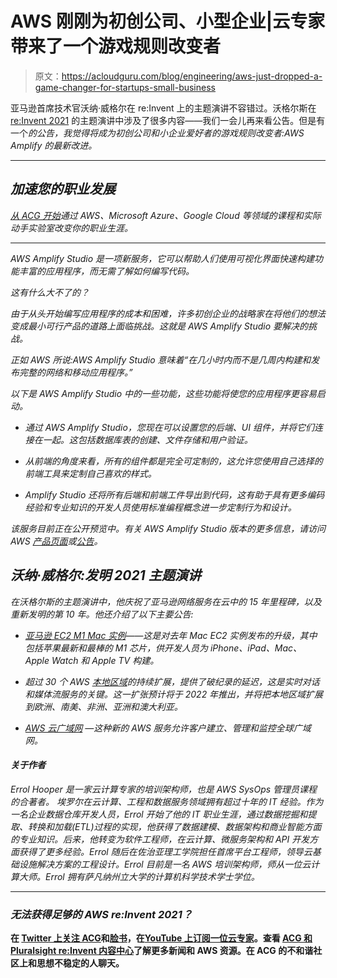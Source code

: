 # AWS 刚刚为初创公司、小型企业|云专家带来了一个游戏规则改变者

> 原文：<https://acloudguru.com/blog/engineering/aws-just-dropped-a-game-changer-for-startups-small-business>

亚马逊首席技术官沃纳·威格尔在 re:Invent 上的主题演讲不容错过。沃格尔斯在 [re:Invent 2021](https://acloudguru.com/blog/tag/reinvent2021) 的主题演讲中涉及了很多内容——我们一会儿再来看公告。但是有一个*的公告，我觉得将成为初创公司和小企业爱好者的游戏规则改变者:AWS Amplify 的最新改进。*

* * *

## *加速您的职业发展*

*[从 ACG 开始](https://acloudguru.com/pricing)通过 AWS、Microsoft Azure、Google Cloud 等领域的课程和实际动手实验室改变你的职业生涯。*

* * *

*AWS Amplify Studio 是一项新服务，它可以帮助人们使用可视化界面快速构建功能丰富的应用程序，而无需了解如何编写代码。*

*这有什么大不了的？*

*由于从头开始编写应用程序的成本和困难，许多初创企业的战略家在将他们的想法变成最小可行产品的道路上面临挑战。这就是 AWS Amplify Studio 要解决的挑战。*

*正如 AWS 所说:AWS Amplify Studio 意味着“在几小时内而不是几周内构建和发布完整的网络和移动应用程序。”*

*以下是 AWS Amplify Studio 中的一些功能，这些功能将使您的应用程序更容易启动。*

*   *通过 AWS Amplify Studio，您现在可以设置您的后端、UI 组件，并将它们连接在一起。这包括数据库表的创建、文件存储和用户验证。*

*   *从前端的角度来看，所有的组件都是完全可定制的，这允许您使用自己选择的前端工具来定制自己喜欢的样式。*

*   *Amplify Studio 还将所有后端和前端工件导出到代码，这有助于具有更多编码经验和专业知识的开发人员使用标准编程概念进一步定制行为和设计。*

*该服务目前正在公开预览中。有关 AWS Amplify Studio 版本的更多信息，请访问 AWS [产品页面](https://aws.amazon.com/amplify/studio/)或[公告](https://aws.amazon.com/blogs/mobile/aws-amplify-studio-figma-to-fullstack-react-app-with-minimal-programming/)。*

## *沃纳·威格尔:发明 2021 主题演讲*

*在沃格尔斯的主题演讲中，他庆祝了亚马逊网络服务在云中的 15 年里程碑，以及重新发明的第 10 年。他还介绍了以下主要公告:*

*   *[亚马逊 EC2 M1 Mac 实例](https://aws.amazon.com/blogs/aws/use-amazon-ec2-m1-mac-instances-to-build-test-macos-ios-ipados-tvos-and-watchos-apps/)——这是对去年 Mac EC2 实例发布的升级，其中包括苹果最新和最棒的 M1 芯片，供开发人员为 iPhone、iPad、Mac、Apple Watch 和 Apple TV 构建。*

*   *超过 30 个 AWS [本地区域](https://aws.amazon.com/about-aws/global-infrastructure/localzones/locations/)的持续扩展，提供了破纪录的延迟，这是实时对话和媒体流服务的关键。这一扩张预计将于 2022 年推出，并将把本地区域扩展到欧洲、南美、非洲、亚洲和澳大利亚。*

*   *[AWS 云广域网](https://aws.amazon.com/about-aws/whats-new/2021/12/introducing-aws-cloud-wan/) —这种新的 AWS 服务允许客户建立、管理和监控全球广域网。*

#### *关于作者*

*Errol Hooper 是一家云计算专家的培训架构师，也是 AWS SysOps 管理员课程的合著者。 *埃罗尔在云计算、工程和数据服务领域拥有超过十年的 IT 经验。作为一名企业数据仓库开发人员，Errol 开始了他的 IT 职业生涯，通过数据挖掘和提取、转换和加载(ETL)过程的实现，他获得了数据建模、数据架构和商业智能方面的专业知识。后来，他转变为软件工程师，在云计算、微服务架构和 API 开发方面获得了更多经验。Errol 随后在佐治亚理工学院担任首席平台工程师，领导云基础设施解决方案的工程设计。Errol 目前是一名 AWS 培训架构师，师从一位云计算大师。Errol 拥有萨凡纳州立大学的计算机科学技术学士学位。**

* * *

### *无法获得足够的 AWS re:Invent 2021？*

**在 [Twitter 上关注 ACG](https://twitter.com/acloudguru)和[脸书](https://www.facebook.com/acloudguru)，在[YouTube 上订阅一位云专家](https://www.youtube.com/c/AcloudGuru/?sub_confirmation=1)。查看 [ACG 和 Pluralsight re:Invent 内容中心](https://www.pluralsight.com/reinvent-2021)了解更多新闻和 AWS 资源。在 ACG 的不和谐社区上和思想不稳定的人聊天。**